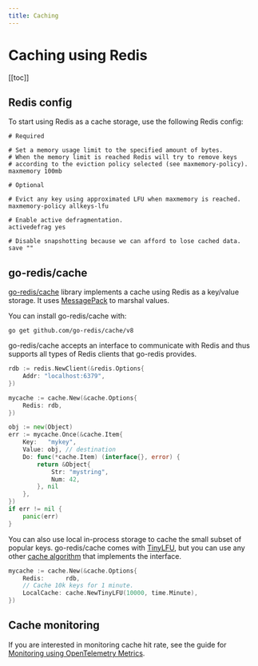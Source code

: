 ```yaml
---
title: Caching
---
```


# Caching using Redis

[[toc]]

## Redis config

To start using Redis as a cache storage, use the following Redis config:

```
# Required

# Set a memory usage limit to the specified amount of bytes.
# When the memory limit is reached Redis will try to remove keys
# according to the eviction policy selected (see maxmemory-policy).
maxmemory 100mb

# Optional

# Evict any key using approximated LFU when maxmemory is reached.
maxmemory-policy allkeys-lfu

# Enable active defragmentation.
activedefrag yes

# Disable snapshotting because we can afford to lose cached data.
save ""
```

## go-redis/cache

[go-redis/cache](https://github.com/go-redis/cache) library implements a cache using Redis as a
key/value storage. It uses [MessagePack](https://github.com/vmihailenco/msgpack) to marshal values.

You can install go-redis/cache with:

```shell
go get github.com/go-redis/cache/v8
```

go-redis/cache accepts an interface to communicate with Redis and thus supports all types of Redis
clients that go-redis provides.

```go
rdb := redis.NewClient(&redis.Options{
    Addr: "localhost:6379",
})

mycache := cache.New(&cache.Options{
    Redis: rdb,
})

obj := new(Object)
err := mycache.Once(&cache.Item{
    Key:   "mykey",
    Value: obj, // destination
    Do: func(*cache.Item) (interface{}, error) {
        return &Object{
            Str: "mystring",
            Num: 42,
        }, nil
    },
})
if err != nil {
    panic(err)
}
```

You can also use local in-process storage to cache the small subset of popular keys. go-redis/cache
comes with [TinyLFU](https://github.com/dgryski/go-tinylfu), but you can use any other
[cache algorithm](https://github.com/vmihailenco/go-cache-benchmark) that implements the interface.

```go
mycache := cache.New(&cache.Options{
    Redis:      rdb,
    // Cache 10k keys for 1 minute.
    LocalCache: cache.NewTinyLFU(10000, time.Minute),
})
```

## Cache monitoring

If you are interested in monitoring cache hit rate, see the guide for
[Monitoring using OpenTelemetry Metrics](https://blog.uptrace.dev/posts/opentelemetry-metrics-cache-stats/).
